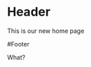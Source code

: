 <!-- TITLE: Home -->
<!-- SUBTITLE: A quick summary of Home -->

# Header
This is our new home page

#Footer

What?
